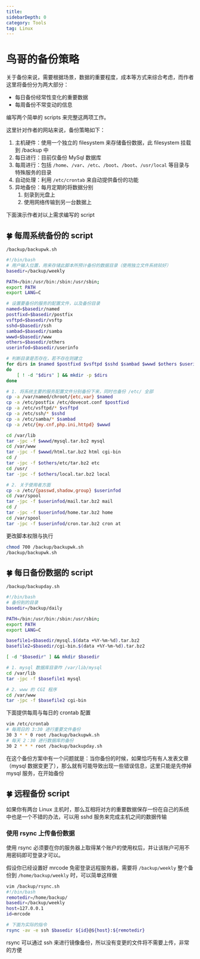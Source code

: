 ```yaml
---
title: 
sidebarDepth: 0 
category: Tools 
tag: Linux
---
```

# 鸟哥的备份策略

关于备份来说，需要根据场景，数据的重要程度，成本等方式来综合考虑，而作者这里将备份分为两大部分：

- 每日备份经常性变化的重要数据
- 每周备份不常变动的信息

编写两个简单的 scripts 来完整这两项工作。

这里针对作者的网站来说，备份策略如下：

1. 主机硬件：使用一个独立的 filesystem 来存储备份数据，此 filesystem 挂载到 /backup 中
2. 每日进行：目前仅备份 MySql 数据库
3. 每周进行：包括 `/home`、`/var`、`/etc`、`/boot`、`/boot`、`/usr/local` 等目录与特殊服务的目录
4. 自动处理：利用 `/etc/crontab` 来自动提供备份的功能
5. 异地备份：每月定期的将数据分别
   1. 刻录到光盘上
   2. 使用网络传输到另一台数据上

下面演示作者对以上需求编写的 script

## 🍀 每周系统备份的 script

`/backup/backupwk.sh`

```bash
#!/bin/bash
# 用户输入位置，用来存储此脚本所预计备份的数据目录（使用独立文件系统较好）
basedir=/backup/weekly

PATH=/bin:/usr/bin:/sbin:/usr/sbin; 
export PATH
export LANG=C

# 设置要备份的服务的配置文件，以及备份目录
named=$basedir/named
postfixd=$basedir/postfix
vsftpd=$basedir/vsftp
sshd=$basedir/ssh
sambad=$basedir/samba
wwwd=$basedir/www
others=$basedir/others
userinfod=$basedir/userinfo

# 判断目录是否存在，若不存在则建立
for dirs in $named $postfixd $vsftpd $sshd $sambad $wwwd $others $userinfod
do
	[ ! -d "$dirs" ] && mkdir -p $dirs
done

# 1. 将系统主要的服务配置文件分别备份下来，同时也备份 /etc/ 全部
cp -a /var/named/chroot/{etc,var} $named
cp -a /etc/postfix /etc/dovecot.conf $postfixd
cp -a /etc/vsftpd/* $vsftpd
cp -a /etc/ssh/* $sshd
cp -a /etc/samba/* $sambad
cp -a /etc/{my.cnf,php.ini,httpd} $wwwd

cd /var/lib
tar -jpc -f $wwwd/mysql.tar.bz2 mysql
cd /var/www
tar -jpc -f $wwwd/html.tar.bz2 html cgi-bin
cd /
tar -jpc -f $others/etc/tar.bz2 etc
cd /usr/
tar -jpc -f $others/local.tar.bz2 local

# 2. 关于使用者方面
cp -a /etc/{passwd,shadow,group} $userinfod
cd /var/spool
tar -jpc -f $userinfod/mail.tar.bz2 mail
cd /
tar -jpc -f $userinfod/home.tar.bz2 home
cd /var/spool
tar -jpc -f $userinfod/cron.tar.bz2 cron at

```

更改脚本权限与执行

```bash
chmod 700 /backup/backupwk.sh
/backup/backupwk.sh
```

## 🍀 每日备份数据的 script

`/backup/backupday.sh`

```bash
#!/bin/bash
# 备份到的目录
basedir=/backup/daily

PATH=/bin:/usr/bin:/sbin:/usr/sbin; 
export PATH
export LANG=C

basefile1=$basedir/mysql.$(data +%Y-%m-%d).tar.bz2
basefile2=$basedir/cgi-bin.$(data +%Y-%m-%d).tar.bz2

[ -d "$basedir" ] && mkdir $basedir

# 1. mysql 数据库目录咋 /var/lib/mysql
cd /var/lib
tar -jpc -f $basefile1 mysql

# 2. www 的 CGI 程序
cd /var/www
tar -jpc -f $basefile2 cgi-bin
```

下面提供每周与每日的 crontab 配置

```bash
vim /etc/crontab
# 每周日的 3:30 进行重要文件备份
30 3 * * 0 root /backup/backupwk.sh
# 每天 2：30 进行数据库的备份
30 2 * * * root /backup/backupday.sh
```

在这个备份方案中有一个问题就是：当你备份的时候，如果恰巧有有人发表文章（mysql 数据变更了），那么就有可能导致出现一些错误信息，这里只能是先停掉 mysql 服务，在开始备份

## 🍀 远程备份 script

如果你有两台 Linux 主机时，那么互相将对方的重要数据保存一份在自己的系统中也是一个不错的办法，可以用 sshd 服务来完成主机之间的数据传输

### 使用 rsync 上传备份数据

使用 rsync 必须要在你的服务器上取得某个账户的使用权后，并让该账户可用不用密码即可登录才可以。

假设你已经设置好 mrcode 免密登录远程服务器，需要将 `/backup/weekly` 整个备份到 `/home/backup/weekly` 时，可以简单这样做

```bash
vim /backup/rsync.sh
#!/bin/bash
remotedir=/home/backup/
basedir=/backup/weekly
host=127.0.0.1
id=mrcode

# 下面为实际的指令
rsync -av -e ssh $basedir ${id}@${host}:${remotedir}
```

rsync 可以通过 ssh 来进行镜像备份，所以没有变更的文件将不需要上传，非常的方便

